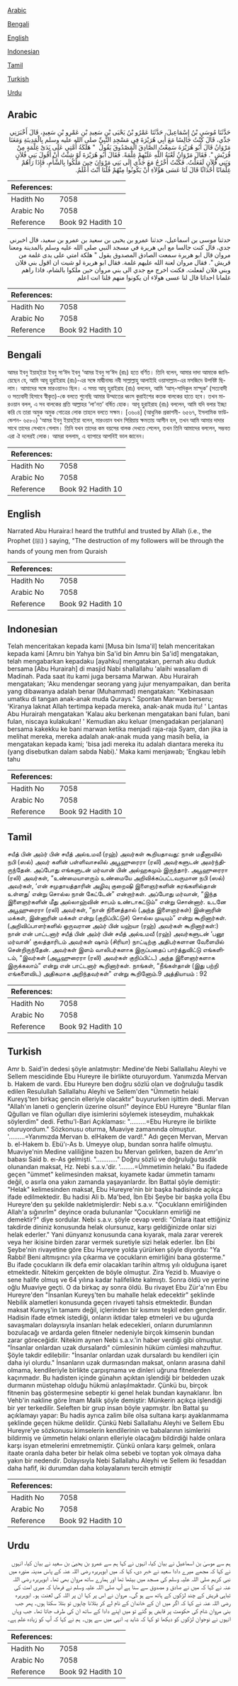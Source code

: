 [Arabic](#arabic)

[Bengali](#bengali)

[English](#english)

[Indonesian](#indonesian)

[Tamil](#tamil)

[Turkish](#turkish)

[Urdu](#urdu)

## Arabic


<div dir="rtl" lang="ar" style={{fontSize:'larger',backgroundColor:'#f8f9fa',padding:20}}>
حَدَّثَنَا مُوسَى بْنُ إِسْمَاعِيلَ، حَدَّثَنَا عَمْرُو بْنُ يَحْيَى بْنِ سَعِيدِ بْنِ عَمْرِو بْنِ سَعِيدٍ، قَالَ أَخْبَرَنِي جَدِّي، قَالَ كُنْتُ جَالِسًا مَعَ أَبِي هُرَيْرَةَ فِي مَسْجِدِ النَّبِيِّ صلى الله عليه وسلم بِالْمَدِينَةِ وَمَعَنَا مَرْوَانُ قَالَ أَبُو هُرَيْرَةَ سَمِعْتُ الصَّادِقَ الْمَصْدُوقَ يَقُولُ ‏ "‏ هَلَكَةُ أُمَّتِي عَلَى يَدَىْ غِلْمَةٍ مِنْ قُرَيْشٍ ‏"‏‏.‏ فَقَالَ مَرْوَانُ لَعْنَةُ اللَّهِ عَلَيْهِمْ غِلْمَةً‏.‏ فَقَالَ أَبُو هُرَيْرَةَ لَوْ شِئْتُ أَنْ أَقُولَ بَنِي فُلاَنٍ وَبَنِي فُلاَنٍ لَفَعَلْتُ‏.‏ فَكُنْتُ أَخْرُجُ مَعَ جَدِّي إِلَى بَنِي مَرْوَانَ حِينَ مَلَكُوا بِالشَّأْمِ، فَإِذَا رَآهُمْ غِلْمَانًا أَحْدَاثًا قَالَ لَنَا عَسَى هَؤُلاَءِ أَنْ يَكُونُوا مِنْهُمْ قُلْنَا أَنْتَ أَعْلَمُ‏.‏
</div>
<div style={{backgroundColor:'#f8f9fa',padding:20, marginBottom: 10}}><table> <thead> <tr> <th>References:</th> <th></th> </tr> </thead> <tbody><tr><td>Hadith No</td><td>7058</td></tr><tr><td>Arabic No</td><td>7058</td></tr><tr><td>Reference</td><td>Book 92 Hadith 10</td></tr></tbody></table></div>


<div dir="rtl" lang="ar" style={{fontSize:'larger',backgroundColor:'#f8f9fa',padding:20}}>
حدثنا موسى بن اسماعيل، حدثنا عمرو بن يحيى بن سعيد بن عمرو بن سعيد، قال اخبرني جدي، قال كنت جالسا مع ابي هريرة في مسجد النبي صلى الله عليه وسلم بالمدينة ومعنا مروان قال ابو هريرة سمعت الصادق المصدوق يقول " هلكة امتي على يدى غلمة من قريش ". فقال مروان لعنة الله عليهم غلمة. فقال ابو هريرة لو شيت ان اقول بني فلان وبني فلان لفعلت. فكنت اخرج مع جدي الى بني مروان حين ملكوا بالشام، فاذا راهم غلمانا احداثا قال لنا عسى هولاء ان يكونوا منهم قلنا انت اعلم
</div>
<div style={{backgroundColor:'#f8f9fa',padding:20, marginBottom: 10}}><table> <thead> <tr> <th>References:</th> <th></th> </tr> </thead> <tbody><tr><td>Hadith No</td><td>7058</td></tr><tr><td>Arabic No</td><td>7058</td></tr><tr><td>Reference</td><td>Book 92 Hadith 10</td></tr></tbody></table></div>

## Bengali


<div dir="ltr" lang="bn" style={{fontSize:'larger',backgroundColor:'#f8f9fa',padding:20}}>
আমর ইবনু ইয়াহ্ইয়া ইবনু সা‘ঈদ ইবনু ‘আমর ইবনু সা‘ঈদ (রাঃ) হতে বর্ণিত। তিনি বলেন, আমার দাদা আমাকে জানিয়েছেন যে, আমি আবূ হুরাইরাহ (রাঃ)-এর সঙ্গে মাদ্বীনাহ্য় নবী সাল্লাল্লাহু আলাইহি ওয়াসাল্লাম-এর মসজিদে উপবিষ্ট ছিলাম। আমাদের সঙ্গে মারওয়ানও ছিল। এ সময় আবূ হুরাইরাহ (রাঃ) বললেন, আমি ‘আস্-সাদিকুল মাস্দুক’ (সত্যবাদী ও সত্যবাদী হিসাবে স্বীকৃত)-কে বলতে শুনেছি আমার উম্মাতের ধ্বংস কুরাইশের কতক বালকের হাতে হবে। তখন মারওয়ান বলল, এ সব বালকের প্রতি আল্লাহর ‘লা’নত’ বর্ষিত হোক। আবূ হুরাইরাহ (রাঃ) বললেন, আমি যদি বলার ইচ্ছা করি যে তারা অমুক অমুক গোত্রের লোক তাহলে বলতে সক্ষম। [৩৬০৪] (আধুনিক প্রকাশনী- ৬৫৬৭, ইসলামিক ফাউন্ডেশন- ৬৫৮০) ‘আমর ইবনু ইয়াহ্ইয়া বলেন, মারওয়ান যখন সিরিয়ায় ক্ষমতায় আসীন হল, তখন আমি আমার দাদার সাথে তাদের সেখানে গেলাম। তিনি যখন তাদের কম বয়সের বালক দেখতে পেলেন, তখন তিনি আমাদের বললেন, সম্ভবত এরা ঐ দলেরই লোক। আমরা বললাম, এ ব্যাপারে আপনিই ভাল জানেন।
</div>
<div style={{backgroundColor:'#f8f9fa',padding:20, marginBottom: 10}}><table> <thead> <tr> <th>References:</th> <th></th> </tr> </thead> <tbody><tr><td>Hadith No</td><td>7058</td></tr><tr><td>Arabic No</td><td>7058</td></tr><tr><td>Reference</td><td>Book 92 Hadith 10</td></tr></tbody></table></div>

## English


<div dir="ltr" lang="en" style={{fontSize:'larger',backgroundColor:'#f8f9fa',padding:20}}>
Narrated Abu Huraira:I heard the truthful and trusted by Allah (i.e., the Prophet (ﷺ) ) saying, "The destruction of my followers will be through the hands of young men from Quraish
</div>
<div style={{backgroundColor:'#f8f9fa',padding:20, marginBottom: 10}}><table> <thead> <tr> <th>References:</th> <th></th> </tr> </thead> <tbody><tr><td>Hadith No</td><td>7058</td></tr><tr><td>Arabic No</td><td>7058</td></tr><tr><td>Reference</td><td>Book 92 Hadith 10</td></tr></tbody></table></div>

## Indonesian


<div dir="ltr" lang="id" style={{fontSize:'larger',backgroundColor:'#f8f9fa',padding:20}}>
Telah menceritakan kepada kami [Musa bin Isma'il] telah menceritakan kepada kami [Amru bin Yahya bin Sa'id bin Amru bin Sa'id] mengatakan, telah mengabarkan kepadaku [ayahku] mengatakan, pernah aku duduk bersama [Abu Hurairah] di masjid Nabi shallallahu 'alaihi wasallam di Madinah. Pada saat itu kami juga bersama Marwan. Abu Hurairah mengatakan; 'Aku mendengar seorang yang jujur menyampaikan, dan berita yang dibawanya adalah benar (Muhammad) mengatakan: "Kebinasaan umatku di tangan anak-anak muda Qurays." Spontan Marwan berseru; 'Kiranya laknat Allah tertimpa kepada mereka, anak-anak muda itu! ' Lantas Abu Hurairah mengatakan 'Kalau aku berkenan mengatakan bani fulan, bani fulan, niscaya kulakukan! ' Kemudian aku keluar (mengadakan perjalanan) bersama kakekku ke bani marwan ketika menjadi raja-raja Syam, dan jika ia melihat mereka, mereka adalah anak-anak muda yang masih belia, ia mengatakan kepada kami; 'bisa jadi mereka itu adalah diantara mereka itu (yang disebutkan dalam sabda Nabi).' Maka kami menjawab; 'Engkau lebih tahu
</div>
<div style={{backgroundColor:'#f8f9fa',padding:20, marginBottom: 10}}><table> <thead> <tr> <th>References:</th> <th></th> </tr> </thead> <tbody><tr><td>Hadith No</td><td>7058</td></tr><tr><td>Arabic No</td><td>7058</td></tr><tr><td>Reference</td><td>Book 92 Hadith 10</td></tr></tbody></table></div>

## Tamil


<div dir="ltr" lang="ta" style={{fontSize:'larger',backgroundColor:'#f8f9fa',padding:20}}>
சயீத் பின் அம்ர் பின் சயீத் அல்உமவீ (ரஹ்) அவர்கள் கூறியதாவது: நான் மதீனாவில் நபி (ஸல்) அவர் களின் பள்ளிவாசலில் அபூஹுரைரா (ரலி) அவர்களுடன் அமர்ந்திருந்தேன். அப்போது எங்களுடன் மர்வான் பின் அல்ஹகமும் இருந்தார். அபூஹுரைரா (ரலி) அவர்கள், “உண்மையாளரும் உண்மையே அறிவிக்கப்பட்டவருமான நபி (ஸல்) அவர்கள், ‘என் சமுதாயத்தாரின் அழிவு குறைஷி இளைஞர்களின் கரங்களில்தான் உள்ளது’ என்று சொல்ல நான் கேட்டேன்” என்றார்கள். அப்போது மர்வான், “இந்த இளைஞர்களின் மீது அல்லாஹ்வின் சாபம் உண்டாகட்டும்” என்று சொன்னார். உடனே அபூஹுரைரா (ரலி) அவர்கள், “நான் நினைத்தால் (அந்த இளைஞர்கள்) இன்னாரின் மக்கள், இன்னாரின் மக்கள் என்று (குறிப்பிட்டுச்) சொல்ல முடியும்” என்று கூறினார்கள். (அறிவிப்பாளர்களில் ஒருவரான அம்ர் பின் யஹ்யா (ரஹ்) அவர்கள் கூறினார்கள்:) நான் என் பாட்டனார் சயீத் பின் அம்ர் பின் சயீத் அல்உமவீ (ரஹ்) அவர்களுடன் ‘பனூ மர்வான்’ குலத்தாரிடம் அவர்கள் ஷாம் (சிரியா) நாட்டிற்கு அதிபர்களான வேளையில் சென்றிருந்தேன். அவர்கள் இளம் வாலிபர்களாக இருப்பதைப் பார்த்துவிட்டு எங்களிடம், “இவர்கள் (அபூஹுரைரா (ரலி) அவர்கள் குறிப்பிட்ட) அந்த இளைஞர்களாக இருக்கலாம்” என்று என் பாட்டனார் கூறினார்கள். நாங்கள், “நீங்கள்தான் (இது பற்றி எங்களைவிட) அதிகமாக அறிந்தவர்கள்” என்று கூறினோம்.9 அத்தியாயம் : 92
</div>
<div style={{backgroundColor:'#f8f9fa',padding:20, marginBottom: 10}}><table> <thead> <tr> <th>References:</th> <th></th> </tr> </thead> <tbody><tr><td>Hadith No</td><td>7058</td></tr><tr><td>Arabic No</td><td>7058</td></tr><tr><td>Reference</td><td>Book 92 Hadith 10</td></tr></tbody></table></div>

## Turkish


<div dir="ltr" lang="tr" style={{fontSize:'larger',backgroundColor:'#f8f9fa',padding:20}}>
Amr b. Said'in dedesi şöyle anlatmıştır: Medine'de Nebi Sallallahu Aleyhi ve Sellem mescidinde Ebu Hureyre ile birlikte oturuyordum. Yanımızda Mervan b. Hakem de vardı. Ebu Hureyre ben doğru sözlü olan ve doğruluğu tasdik edilen Resulullah Sallallahu Aleyhi ve Sellem'den "Ümmetin helaki Kureyş'ten birkaç gencin elleriyle olacaktır" buyururken işittim dedi. Mervan "Allah'ın laneti o gençlerin üzerine olsun!" deyince EbU Hureyre "Bunlar filan Qğulları ve filan oğulları diye isimlerini söylemek isteseydim, muhakkak söylerdim" dedi. Fethu'l-Bari Açıklaması: ".........=Ebu Hureyre ile birlikte oturuyordum." Sözkonusu oturma, Muaviye zamanında olmuştur. '.........=Yanımızda Mervan b. elHakem de vard!." Adı geçen Mervan, Mervan b. el-Hakem b. Ebü'ı-As b. Umeyye olup, bundan sonra halife olmuştu. Muaviye'nin Medine valiliğine bazen bu Mervan gelirken, bazen de Amr'ın babası Said b. eı-As gelmişti. "............" Doğru sözlü ve doğruluğu tasdik olunandan maksat, Hz. Nebi s.a.v.'dir. '........=Ümmetimin helaki." Bu ifadede geçen "ümmet" kelimesinden maksat, kıyamete kadar ümmetin tamamı değil, o asırla ona yakın zamanda yaşayanlardır. İbn Battal şöyle demiştir: "Helak" kelimesinden maksat, Ebu Hureyre'nin bir başka hadisinde açıkça ifade edilmektedir. Bu hadisi Ali b. Ma'bed, İbn Ebi Şeybe bir başka yolla Ebu Hureyre'den şu şekilde nakletmişlerdir: Nebi s.a.v. "Çocuklann emirliğinden Allah'a sığınırIm" deyince orada bulunanlar "Çocukların emirliği ne demektir?" diye sordular. Nebi s.a.v. şöyle cevap verdi: "Onlara itaat ettiğiniz takdirde dininiz konusunda helak olursunuz, karşı geldiğinizde onlar sizi helak ederler." Yani dünyanız konusunda cana kıyarak, mala zarar vererek veya her ikisine birden zarar vermek suretiyle sizi helak ederler. İbn Ebi Şeybe'nin rivayetine göre Ebu Hureyre yolda yürürken şöyle diyordu: "Ya Rabbi! Beni altmışıncı yıla çıkarma ve çocukların emirliğini bana gösterme." Bu ifade çocukların ilk defa emir olacakları tarihin altmış yılı olduğuna işaret etmektedir. Nitekim gerçekten de böyle olmuştur. Zira Yezid b. Muaviye o sene halife olmuş ve 64 yılına kadar halifelikte kalmıştı. Sonra öldü ve yerine oğlu Muaviye geçti. O da birkaç ay sonra öldü. Bu rivayet Ebu Zür'a'nın Ebu Hureyre'den "İnsanlan Kureyş'ten bu mahalle helak edecektir" şeklinde Nebilik alametleri konusunda geçen rivayeti tahsis etmektedir. Bundan maksat Kureyş'in tamamı değil, içlerinden bir kısmını teşkil eden gençlerdir. Hadisin ifade etmek istediği, onların iktidar talep etmeleri ve bu uğurda savaşmaları dolayısıyla insanları helak edecekleri, onların durumlarının bozulacağı ve ardarda gelen fitneler nedeniyle birçok kimsenin bundan zarar göreceğidir. Nitekim aynen Nebi s.a.v.'in haber verdiği gibi olmuştur. "İnsanlar onlardan uzak dursalardı" cümlesinin hüküm cümlesi mahzuftur. Şöyle takdir edilebilir: "İnsanlar onlardan uzak dursalardı bu kendileri için daha iyi olurdu." İnsanların uzak durmasından maksat, onların arasına dahil olmama, kendileriyle birlikte çarpışmama ve dinleri uğruna fitnelerden kaçınmadır. Bu hadisten içinde günahın açıktan işlendiği bir beldeden uzak durmanın müstehap olduğu hükmü anlaşılmaktadır. Çünkü bu, birçok fitnenin baş göstermesine sebeptir ki genel helak bundan kaynaklanır. İbn Vehb'in nakline göre İmam Malik şöyle demiştir: Münkerin açıkça işlendiği bir yer terkedilir. Seleften bir grup insan böyle yapmıştır. İbn Battal şu açıklamayı yapar: Bu hadis ayrıca zalim bile olsa sultana karşı ayaklanmama şeklinde geçen hükme delildir. Çünkü Nebi Sallallahu Aleyhi ve Sellem Ebu Hureyre'ye sözkonusu kimselerin kendilerinin ve babalarının isimlerini bildirmiş ve ümmetin helaki onların elleriyle olacağını bildirdiği halde onlara karşı isyan etmelerini emretmemiştir. Çünkü onlara karşı gelmek, onlara itaate oranla daha beter bir helak olma sebebi ve toptan yok olmaya daha yakın bir nedendir. Dolayısıyla Nebi Sallallahu Aleyhi ve Sellem iki fesaddan daha hafif, iki durumdan daha kolayalanını tercih etmiştir
</div>
<div style={{backgroundColor:'#f8f9fa',padding:20, marginBottom: 10}}><table> <thead> <tr> <th>References:</th> <th></th> </tr> </thead> <tbody><tr><td>Hadith No</td><td>7058</td></tr><tr><td>Arabic No</td><td>7058</td></tr><tr><td>Reference</td><td>Book 92 Hadith 10</td></tr></tbody></table></div>

## Urdu


<div dir="rtl" lang="ur" style={{fontSize:'larger',backgroundColor:'#f8f9fa',padding:20}}>
ہم سے موسیٰ بن اسماعیل نے بیان کیا، انہوں نے کہا ہم سے عمرو بن یحییٰ بن سعید نے بیان کیا، انہوں نے کہا کہ مجھے میرے دادا سعید نے خبر دی، کہا کہ میں ابوہریرہ رضی اللہ عنہ کے پاس مدینہ منورہ میں نبی کریم صلی اللہ علیہ وسلم کی مسجد میں بیٹھا تھا اور ہمارے ساتھ مروان بھی تھا۔ ابوہریرہ رضی اللہ عنہ نے کہا کہ میں نے صادق و مصدوق سے سنا ہے آپ صلی اللہ علیہ وسلم نے فرمایا کہ میری امت کی تباہی قریش کے چند لڑکوں کے ہاتھ سے ہو گی۔ مروان نے اس پر کہا ان پر اللہ کی لعنت ہو۔ ابوہریرہ رضی اللہ عنہ نے کہا کہ اگر میں ان کے خاندان کے نام لے کر بتلانا چاہوں تو بتلا سکتا ہوں۔ پھر جب بنی مروان شام کی حکومت پر قابض ہو گئے تو میں اپنے دادا کے ساتھ ان کی طرف جاتا تھا۔ جب وہاں انہوں نے نوجوان لڑکوں کو دیکھا تو کہا کہ شاید یہ انہی میں سے ہوں۔ ہم نے کہا کہ آپ کو زیادہ علم ہے۔
</div>
<div style={{backgroundColor:'#f8f9fa',padding:20, marginBottom: 10}}><table> <thead> <tr> <th>References:</th> <th></th> </tr> </thead> <tbody><tr><td>Hadith No</td><td>7058</td></tr><tr><td>Arabic No</td><td>7058</td></tr><tr><td>Reference</td><td>Book 92 Hadith 10</td></tr></tbody></table></div>